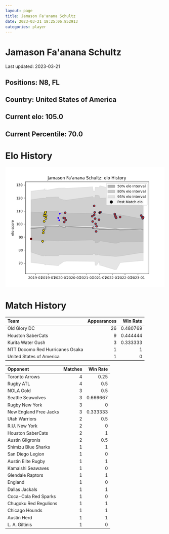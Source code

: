 ```yaml
---  
layout: page  
title: Jamason Fa'anana Schultz  
date: 2023-03-21 18:25:06.852913  
categories: player  
---
```

# Jamason Fa'anana Schultz


Last updated: 2023-03-21
## Positions: N8, FL

## Country: United States of America

## Current elo: 105.0

## Current Percentile: 70.0

# Elo History


![elo history](history_JamasonFa'ananaSchultz.png)
# Match History


| Team                            |   Appearances |   Win Rate |
|:--------------------------------|--------------:|-----------:|
| Old Glory DC                    |            26 |   0.480769 |
| Houston SaberCats               |             9 |   0.444444 |
| Kurita Water Gush               |             3 |   0.333333 |
| NTT Docomo Red Hurricanes Osaka |             1 |   1        |
| United States of America        |             1 |   0        |

| Opponent               |   Matches |   Win Rate |
|:-----------------------|----------:|-----------:|
| Toronto Arrows         |         4 |   0.25     |
| Rugby ATL              |         4 |   0.5      |
| NOLA Gold              |         3 |   0.5      |
| Seattle Seawolves      |         3 |   0.666667 |
| Rugby New York         |         3 |   0        |
| New England Free Jacks |         3 |   0.333333 |
| Utah Warriors          |         2 |   0.5      |
| R.U. New York          |         2 |   0        |
| Houston SaberCats      |         2 |   1        |
| Austin Gilgronis       |         2 |   0.5      |
| Shimizu Blue Sharks    |         1 |   1        |
| San Diego Legion       |         1 |   0        |
| Austin Elite Rugby     |         1 |   1        |
| Kamaishi Seawaves      |         1 |   0        |
| Glendale Raptors       |         1 |   1        |
| England                |         1 |   0        |
| Dallas Jackals         |         1 |   1        |
| Coca-Cola Red Sparks   |         1 |   0        |
| Chugoku Red Regulions  |         1 |   1        |
| Chicago Hounds         |         1 |   1        |
| Austin Herd            |         1 |   1        |
| L. A. Giltinis         |         1 |   0        |